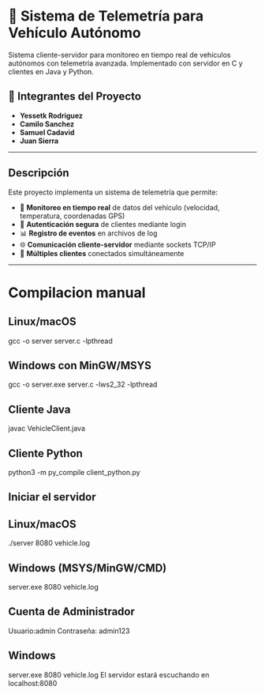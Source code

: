 # 🚗 Sistema de Telemetría para Vehículo Autónomo

Sistema cliente-servidor para monitoreo en tiempo real de vehículos autónomos con telemetría avanzada. Implementado con servidor en C y clientes en Java y Python.

## 👥 Integrantes del Proyecto

- **Yessetk Rodriguez**
- **Camilo Sanchez**
- **Samuel Cadavid**
- **Juan Sierra**
---
##  Descripción

Este proyecto implementa un sistema de telemetría que permite:

- 📡 **Monitoreo en tiempo real** de datos del vehículo (velocidad, temperatura, coordenadas GPS)
- 🔐 **Autenticación segura** de clientes mediante login
- 📊 **Registro de eventos** en archivos de log
- 🌐 **Comunicación cliente-servidor** mediante sockets TCP/IP
- 🔄 **Múltiples clientes** conectados simultáneamente

---

# Compilacion manual

## Linux/macOS
gcc -o server server.c -lpthread

## Windows con MinGW/MSYS 
gcc -o server.exe server.c -lws2_32 -lpthread
## Cliente Java
javac VehicleClient.java
## Cliente Python
python3 -m py_compile client_python.py
## Iniciar el servidor
## Linux/macOS
./server 8080 vehicle.log
## Windows (MSYS/MinGW/CMD)
server.exe 8080 vehicle.log
## Cuenta de Administrador
Usuario:admin
Contraseña: admin123
## Windows
server.exe 8080 vehicle.log
El servidor estará escuchando en localhost:8080


